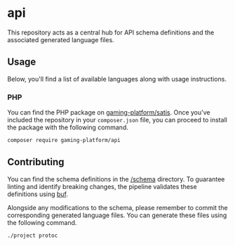 # api

This repository acts as a central hub for API schema definitions
and the associated generated language files.

## Usage

Below, you'll find a list of available languages along with usage instructions.

### PHP

You can find the PHP package on [gaming-platform/satis](https://github.com/gaming-platform/satis).
Once you've included the repository in your `composer.json` file, you can proceed to install the
package with the following command.

```bash
composer require gaming-platform/api
```

## Contributing

You can find the schema definitions in the [/schema](/schema) directory.
To guarantee linting and identify breaking changes, the pipeline validates these
definitions using [buf](https://buf.build).

Alongside any modifications to the schema, please remember to commit the corresponding generated language files.
You can generate these files using the following command.

```bash
./project protoc
```
